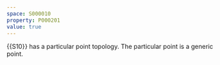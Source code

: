 ```yaml
---
space: S000010
property: P000201
value: true
---
```


{{S10}} has a particular point topology. The particular point is a generic point.
